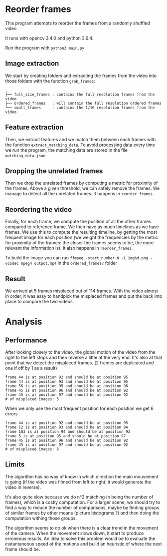 # Reorder frames

This program attempts to reorder the frames from a randomly shuffled video

It runs with opencv 3.4.0 and python 3.6.4.

Run the program with `python3 main.py`

## Image extraction
We start by creating folders and extracting the frames from the video into those folders with the
function `grab_frames`:

```
.
├── full_size_frames : contains the full resolution frames from the video
├── ordered_frames   : will contain the full resolution ordered frames
└── small_frames     : contains the 1/16 resolution frames from the video
```


## Feature extraction
Then, we extract features and we match them between each frames with the function
`extract_matching_data`. To avoid processing data every time we run the program, the matching
data are stored in the file `matching_data.json`.


## Dropping the unrelated frames
Then we drop the unrelated frames by computing a metric for proximity of the frames. Above a given
threshold, we can safely remove the frames. We manage to detect all the unrelated frames. It happens
in `reorder_frames`.

## Reordering the video
Finally, for each frame, we compute the position of all the other frames compared to reference
frame. We then have as much timelines as we have frames. We use this to compute the resulting
timeline, by getting the most frequent image for each position (we weight the frequencies by
the metric for proximity of the frames: the closer the frames seems to be, the more relevant the
information is). It also happens in `reorder_frames`.

To build the image you can run `ffmpeg -start_number 0 -i img%d.png -vcodec mpeg4 output.mp4` in
the `ordered_frames/` folder

## Result
We arrived at 5 frames misplaced out of 114 frames. With the video almost in order, it was easy to
handpick the misplaced frames and put the back into place to compare the two videos.


# Analysis
## Performance
After looking closely to the video, the global motion of the video from the right to the left stops
and then reverse a little at the very end. It's also at that point that we detect the misplaced
frames. (2 frames are duplicated and one if off by 1 as a result)

```
frame 44 is at position 92 and should be at position 95
frame 44 is at position 93 and should be at position 95
frame 56 is at position 95 and should be at position 96
frame 45 is at position 96 and should be at position 92
frame 45 is at position 97 and should be at position 92
# of misplaced images: 5
```

When we only use the most frequent position for each position we get 6 errors

```
frame 44 is at position 92 and should be at position 95
frame 12 is at position 93 and should be at position 94
frame 103 is at position 94 and should be at position 93
frame 5 is at position 95 and should be at position 97
frame 45 is at position 96 and should be at position 92
frame 45 is at position 97 and should be at position 92
# of misplaced images: 6
```

## Limits
The algorithm has no way of know in which direction the main mouvement is going (if the video was
filmed from left to right, it would generate the video in reverse).

It's also quite slow because we do n^2 matching (n being the number of frames), which is a costly
computation. For a larger scene, we should try to find a way to reduce the number of comparisons, maybe
by finding groups of similar frames by other means (picture histograms ?) and then doing the computation
withing those groups.

The algorithm seems to do ok when there is a clear trend in the movement of the
camera. When the movement slows down, it start to produce erroneous results. An idea to solve this
problem would be to evaluate the instantaneous speed of the motions and build an heuristic of where
the next frame should be.
